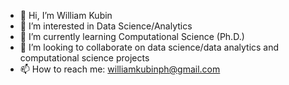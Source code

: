 - 👋 Hi, I’m William Kubin
- 👀 I’m interested in Data Science/Analytics
- 🌱 I’m currently learning Computational Science (Ph.D.)
- 💞️ I’m looking to collaborate on data science/data analytics and computational science projects
- 📫 How to reach me: williamkubinph@gmail.com

<!---
WillKay28/WillKay28 is a ✨ special ✨ repository because its `README.md` (this file) appears on your GitHub profile.
You can click the Preview link to take a look at your changes.
--->
